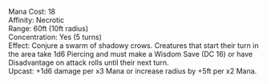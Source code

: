 Mana Cost: 18  
Affinity: Necrotic  
Range: 60ft (10ft radius)  
Concentration: Yes (5 turns)  
Effect: Conjure a swarm of shadowy crows. Creatures that start their turn in the area take 1d6 Piercing and must make a Wisdom Save (DC 16) or have Disadvantage on attack rolls until their next turn.  
Upcast: +1d6 damage per x3 Mana or increase radius by +5ft per x2 Mana.